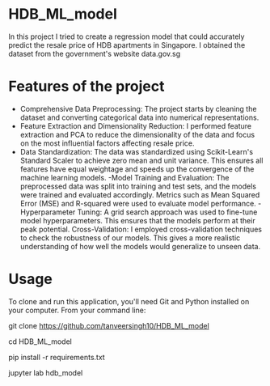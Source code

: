 # HDB_ML_model

In this project I tried to create a regression model that could accurately predict the resale price of HDB apartments in Singapore. I obtained the dataset from the government's website data.gov.sg

# Features of the project

- Comprehensive Data Preprocessing: The project starts by cleaning the dataset and converting categorical data into numerical representations.
- Feature Extraction and Dimensionality Reduction: I performed feature extraction and PCA to reduce the dimensionality of the data and focus on the most influential factors affecting resale price.
- Data Standardization: The data was standardized using Scikit-Learn's Standard Scaler to achieve zero mean and unit variance. This ensures all features have equal weightage and speeds up the convergence of the machine learning models.
-Model Training and Evaluation: The preprocessed data was split into training and test sets, and the models were trained and evaluated accordingly. Metrics such as Mean Squared Error (MSE) and R-squared were used to evaluate model performance.
-Hyperparameter Tuning: A grid search approach was used to fine-tune model hyperparameters. This ensures that the models perform at their peak potential.
Cross-Validation: I employed cross-validation techniques to check the robustness of our models. This gives a more realistic understanding of how well the models would generalize to unseen data. 

# Usage
To clone and run this application, you'll need Git and Python installed on your computer. From your command line:

git clone https://github.com/tanveersingh10/HDB_ML_model

cd HDB_ML_model

pip install -r requirements.txt

jupyter lab hdb_model
